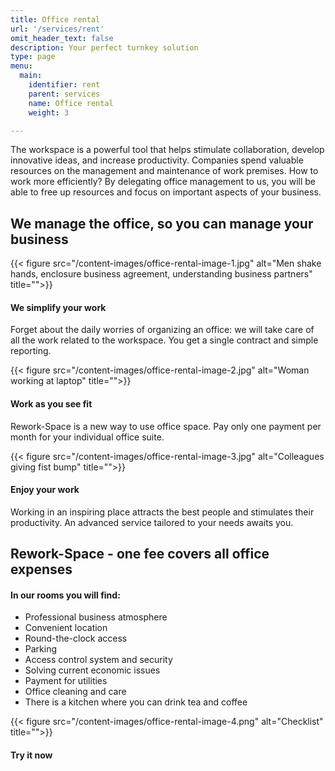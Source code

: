 ```yaml
---
title: Office rental
url: '/services/rent'
omit_header_text: false
description: Your perfect turnkey solution
type: page
menu:
  main:
    identifier: rent
    parent: services
    name: Office rental
    weight: 3

---
```


The workspace is a powerful tool that helps stimulate collaboration, develop innovative ideas, and increase productivity. 
Companies spend valuable resources on the management and maintenance of work premises. How to work more efficiently? 
By delegating office management to us, you will be able to free up resources and focus on important aspects of your 
business.


## We manage the office, so you can manage your business

{{< figure src="/content-images/office-rental-image-1.jpg" alt="Men shake hands, enclosure business agreement, understanding business partners" title="">}}

#### We simplify your work

Forget about the daily worries of organizing an office: we will take care of all the work related to the workspace. 
You get a single contract and simple reporting.

{{< figure src="/content-images/office-rental-image-2.jpg" alt="Woman working at laptop" title="">}}

#### Work as you see fit

Rework-Space is a new way to use office space. Pay only one payment per month for your individual office suite.

{{< figure src="/content-images/office-rental-image-3.jpg" alt="Colleagues giving fist bump" title="">}}

#### Enjoy your work

Working in an inspiring place attracts the best people and stimulates their productivity. 
An advanced service tailored to your needs awaits you.


## Rework-Space - one fee covers all office expenses

#### In our rooms you will find:

- Professional business atmosphere
- Convenient location
- Round-the-clock access
- Parking
- Access control system and security
- Solving current economic issues
- Payment for utilities
- Office cleaning and care
- There is a kitchen where you can drink tea and coffee

{{< figure src="/content-images/office-rental-image-4.png" alt="Checklist" title="">}}

#### Try it now
